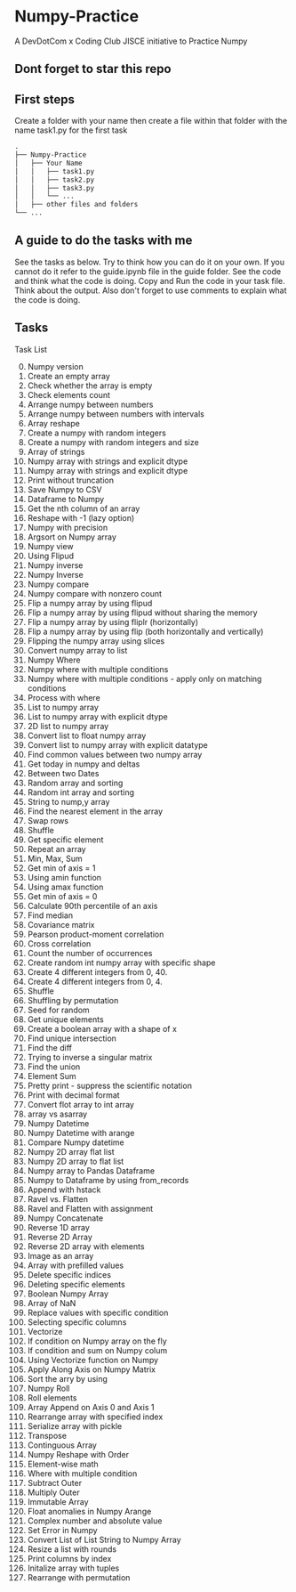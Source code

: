 # Numpy-Practice
A DevDotCom x Coding Club JISCE initiative to Practice Numpy 

## Dont forget to star this repo

## First steps
Create a folder with your name
then create a file within that folder with the name task1.py for the first task


```markdown
.
├── Numpy-Practice
│   ├── Your Name
│   │   ├── task1.py
│   │   ├── task2.py
│   │   ├── task3.py
│   │   └── ...
│   ├── other files and folders
└── ...
```

## A guide to do the tasks with me
See the tasks as below. Try to think how you can do it on your own. If you cannot do it refer to the guide.ipynb file in the guide folder. See the code and think what the code is doing. Copy and Run the code in your task file. Think about the output. Also don't forget to use comments to explain what the code is doing.


## Tasks

Task List

0. Numpy version
1. Create an empty array
2. Check whether the array is empty
3. Check elements count
4. Arrange numpy between numbers
5. Arrange numpy between numbers with intervals
6. Array reshape
7. Create a numpy with random integers
8. Create a numpy with random integers and size
9. Array of strings
10. Numpy array with strings and explicit dtype
11. Numpy array with strings and explicit dtype
12. Print without truncation
13. Save Numpy to CSV
14. Dataframe to Numpy
15. Get the nth column of an array
16. Reshape with -1 (lazy option)
17. Numpy with precision
18. Argsort on Numpy array
19. Numpy view
20. Using Flipud
21. Numpy inverse
22. Numpy Inverse
23. Numpy compare
24. Numpy compare with nonzero count
25. Flip a numpy array by using flipud
26. Flip a numpy array by using flipud without sharing the memory
27. Flip a numpy array by using fliplr (horizontally)
28. Flip a numpy array by using flip (both horizontally and vertically)
29. Flipping the numpy array using slices
30. Convert numpy array to list
31. Numpy Where
32. Numpy where with multiple conditions
33. Numpy where with multiple conditions - apply only on matching conditions
34. Process with where
35. List to numpy array
36. List to numpy array with explicit dtype
37. 2D list to numpy array
38. Convert list to float numpy array
39. Convert list to numpy array with explicit datatype
40. Find common values between two numpy array
41. Get today in numpy and deltas
42. Between two Dates
43. Random array and sorting
44. Random int array and sorting
45. String to nump,y array
46. Find the nearest element in the array
47. Swap rows
48. Shuffle
49. Get specific element
50. Repeat an array
51. Min, Max, Sum
52. Get min of axis = 1
53. Using amin function
54. Using amax function
55. Get min of axis = 0
56. Calculate 90th percentile of an axis
57. Find median
58. Covariance matrix
59. Pearson product-moment correlation
60. Cross correlation
61. Count the number of occurrences
62. Create random int numpy array with specific shape
63. Create 4 different integers from 0, 40.
64. Create 4 different integers from 0, 4.
65. Shuffle
66. Shuffling by permutation
67. Seed for random
68. Get unique elements
69. Create a boolean array with a shape of x
70. Find unique intersection
71. Find the diff
72. Trying to inverse a singular matrix
73. Find the union
74. Element Sum
75. Pretty print - suppress the scientific notation
76. Print with decimal format
77. Convert flot array to int array
78. array vs asarray
79. Numpy Datetime
80. Numpy Datetime with arange
81. Compare Numpy datetime
82. Numpy 2D array flat list
83. Numpy 2D array to flat list
84. Numpy array to Pandas Dataframe
85. Numpy to Dataframe by using from_records
86. Append with hstack
87. Ravel vs. Flatten
88. Ravel and Flatten with assignment
89. Numpy Concatenate
90. Reverse 1D array
91. Reverse 2D Array
92. Reverse 2D array with elements
93. Image as an array
94. Array with prefilled values
95. Delete specific indices
96. Deleting specific elements
97. Boolean Numpy Array
98. Array of NaN
99. Replace values with specific condition
100. Selecting specific columns
101. Vectorize
102. If condition on Numpy array on the fly
103. If condition and sum on Numpy colum
104. Using Vectorize function on Numpy
105. Apply Along Axis on Numpy Matrix
106. Sort the arry by using
107. Numpy Roll
108. Roll elements
109. Array Append on Axis 0 and Axis 1
110. Rearrange array with specified index
111. Serialize array with pickle
112. Transpose
113. Continguous Array
114. Numpy Reshape with Order
115. Element-wise math
116. Where with multiple condition
117. Subtract Outer
118. Multiply Outer
119. Immutable Array
120. Float anomalies in Numpy Arange
121. Complex number and absolute value
122. Set Error in Numpy
123. Convert List of List String to Numpy Array
124. Resize a list with rounds
125. Print columns by index
126. Initalize array with tuples
127. Rearrange with permutation
